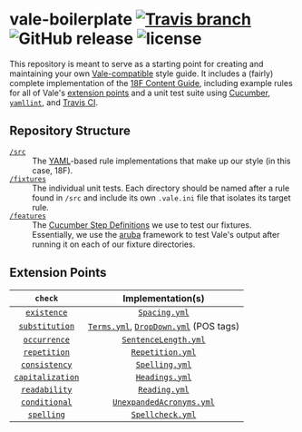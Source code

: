 # vale-boilerplate [![Travis branch](https://img.shields.io/travis/errata-ai/vale-boilerplate.svg?style=flat-square)](https://travis-ci.org/errata-ai/vale-boilerplate) ![GitHub release](https://img.shields.io/github/release/ValeLint/vale.svg?style=flat-square) ![license](https://img.shields.io/github/license/mashape/apistatus.svg?style=flat-square)

This repository is meant to serve as a starting point for creating and maintaining your own [Vale-compatible](https://github.com/ValeLint/vale) style guide. It includes a (fairly) complete implementation of the [18F Content Guide](https://content-guide.18f.gov/), including example rules for all of Vale's [extension points](https://errata.ai/vale/styles/#extension-points) and a unit test suite using [Cucumber](https://cucumber.io/), [`yamllint`](https://github.com/adrienverge/yamllint), and [Travis CI](https://travis-ci.org/).

## Repository Structure

<dl>
  <dt><a href="https://github.com/ValeLint/vale-boilerplate/tree/master/src/18F"><code>/src</code></a></dt>
  <dd>The <a href="http://yaml.org/">YAML</a>-based rule implementations that make up our style (in this case, 18F).</dd>

  <dt><a href="https://github.com/ValeLint/vale-boilerplate/tree/master/fixtures"><code>/fixtures</code></a></dt>
  <dd>The individual unit tests. Each directory should be named after a rule found in <code>/src</code> and include its own <code>.vale.ini</code> file that isolates its target rule.</dd>

  <dt><a href="https://github.com/ValeLint/vale-boilerplate/tree/master/features"><code>/features</code></a></dt>
  <dd>The <a href="https://github.com/cucumber/cucumber/wiki/Step-Definitions">Cucumber Step Definitions</a> we use to test our fixtures. Essentially, we use the <a href="https://github.com/cucumber/aruba">aruba</a> framework to test Vale's output after running it on each of our fixture directories.</dd>
</dl>

## Extension Points

|   `check`    |                    Implementation(s)                   |
|:------------:|:---------------------------------------------------:|
| [`existence`](https://errata-ai.github.io/vale/styles/#existence)  | [`Spacing.yml`](https://github.com/ValeLint/vale-boilerplate/blob/master/src/18F/Spacing.yml) |
| [`substitution`](https://errata-ai.github.io/vale/styles/#substitution)  | [`Terms.yml`](https://github.com/ValeLint/vale-boilerplate/blob/master/src/18F/Terms.yml), [`DropDown.yml`](https://github.com/ValeLint/vale-boilerplate/blob/master/src/18F/DropDown.yml) (POS tags) |
| [`occurrence`](https://errata-ai.github.io/vale/styles/#occurrence)  | [`SentenceLength.yml`](https://github.com/ValeLint/vale-boilerplate/blob/master/src/18F/SentenceLength.yml) |
| [`repetition`](hhttps://errata-ai.github.io/vale/styles/#repetition)  | [`Repetition.yml`](https://github.com/ValeLint/vale/blob/master/rule/Repetition.yml) |
| [`consistency`](hhttps://errata-ai.github.io/vale/styles/#consistency)  | [`Spelling.yml`](https://github.com/ValeLint/vale/blob/master/styles/demo/Spelling.yml) |
| [`capitalization`](https://errata-ai.github.io/vale/styles/#capitalization)  | [`Headings.yml`](https://github.com/ValeLint/vale-boilerplate/blob/master/src/18F/Headings.yml) |
| [`readability`](https://errata-ai.github.io/vale/styles/#readability)  | [`Reading.yml`](https://github.com/ValeLint/vale/blob/master/styles/demo/Reading.yml) |
| [`conditional`](https://errata-ai.github.io/vale/styles/#conditional)  | [`UnexpandedAcronyms.yml`](https://github.com/ValeLint/vale-boilerplate/blob/master/src/18F/UnexpandedAcronyms.yml) |
| [`spelling`](https://errata-ai.github.io/vale/styles/#spelling)  | [`Spellcheck.yml`](https://github.com/ValeLint/vale/blob/master/styles/demo/Spellcheck.yml) |



